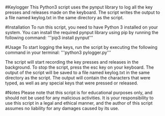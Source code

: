 #Keylogger
This Python3 script uses the pynput library to log all the key presses and releases made on the keyboard. The script writes the output to a file named keylog.txt in the same directory as the script.

#Installation
To run this script, you need to have Python 3 installed on your system. You can install the required pynput library using pip by running the following command:
'''pip3 install pynput'''

#Usage
To start logging the keys, run the script by executing the following command in your terminal:
'''python3 pylogger.py'''

The script will start recording the key presses and releases in the background. To stop the script, press the esc key on your keyboard.
The output of the script will be saved to a file named keylog.txt in the same directory as the script. The output will contain the characters that were typed, as well as any special keys that were pressed or released.

#Notes
Please note that this script is for educational purposes only, and should not be used for any malicious activities. It is your responsibility to use this script in a legal and ethical manner, and the author of this script assumes no liability for any damages caused by its use.

